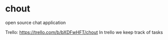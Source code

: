 # chout
open source chat application

Trello: https://trello.com/b/bXDFwHFT/chout
In trello we keep track of tasks